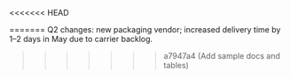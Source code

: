 <<<<<<< HEAD

=======
Q2 changes: new packaging vendor; increased delivery time by 1–2 days in May due to carrier backlog.
>>>>>>> a7947a4 (Add sample docs and tables)
